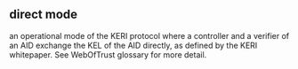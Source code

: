 ## direct mode

an operational mode of the KERI protocol where a controller and a verifier of an AID exchange the KEL of the AID directly, as defined by the KERI whitepaper. See WebOfTrust glossary for more detail.

